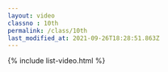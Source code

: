 ```yaml
---
layout: video
classno : 10th
permalink: /class/10th
last_modified_at: 2021-09-26T18:28:51.863Z
---
```


{% include list-video.html %}
